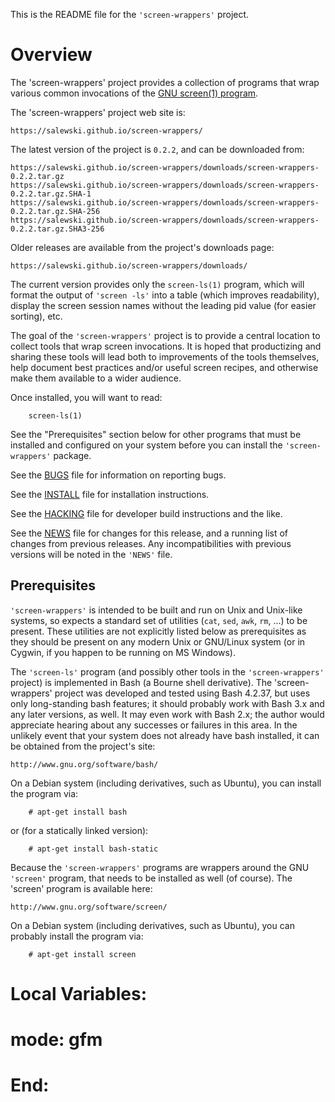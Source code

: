 This is the README file for the `'screen-wrappers'` project.

# Overview

The 'screen-wrappers' project provides a collection of programs that wrap
various common invocations of the [GNU screen(1) program][SCREEN].

The 'screen-wrappers' project web site is:

    https://salewski.github.io/screen-wrappers/

The latest version of the project is `0.2.2`, and can be downloaded from:

    https://salewski.github.io/screen-wrappers/downloads/screen-wrappers-0.2.2.tar.gz
    https://salewski.github.io/screen-wrappers/downloads/screen-wrappers-0.2.2.tar.gz.SHA-1
    https://salewski.github.io/screen-wrappers/downloads/screen-wrappers-0.2.2.tar.gz.SHA-256
    https://salewski.github.io/screen-wrappers/downloads/screen-wrappers-0.2.2.tar.gz.SHA3-256
    
Older releases are available from the project's downloads page:

    https://salewski.github.io/screen-wrappers/downloads/

The current version provides only the `screen-ls(1)` program, which will
format the output of `'screen -ls'` into a table (which improves readability),
display the screen session names without the leading pid value (for easier
sorting), etc.

The goal of the `'screen-wrappers'` project is to provide a central location
to collect tools that wrap screen invocations. It is hoped that productizing
and sharing these tools will lead both to improvements of the tools
themselves, help document best practices and/or useful screen recipes, and
otherwise make them available to a wider audience.

Once installed, you will want to read:
```
    screen-ls(1)
```

See the "Prerequisites" section below for other programs that must be
installed and configured on your system before you can install the
`'screen-wrappers'` package.

See the [BUGS] file for information on reporting bugs.

See the [INSTALL] file for installation instructions.

See the [HACKING] file for developer build instructions and the like.

See the [NEWS] file for changes for this release, and a running list of
changes from previous releases. Any incompatibilities with previous versions
will be noted in the `'NEWS'` file.


## Prerequisites

`'screen-wrappers'` is intended to be built and run on Unix and Unix-like
systems, so expects a standard set of utilities (`cat`, `sed`, `awk`, `rm`,
...) to be present. These utilities are not explicitly listed below as
prerequisites as they should be present on any modern Unix or GNU/Linux system
(or in Cygwin, if you happen to be running on MS Windows).

The `'screen-ls'` program (and possibly other tools in the `'screen-wrappers'`
project) is implemented in Bash (a Bourne shell derivative). The
'screen-wrappers' project was developed and tested using Bash 4.2.37, but uses
only long-standing bash features; it should probably work with Bash 3.x and
any later versions, as well. It may even work with Bash 2.x; the author would
appreciate hearing about any successes or failures in this area. In the
unlikely event that your system does not already have bash installed, it can
be obtained from the project's site:

    http://www.gnu.org/software/bash/

On a Debian system (including derivatives, such as Ubuntu), you can install
the program via:
```
    # apt-get install bash
```

or (for a statically linked version):
```
    # apt-get install bash-static
```

Because the `'screen-wrappers'` programs are wrappers around the GNU
`'screen'` program, that needs to be installed as well (of course). The
'screen' program is available here:

    http://www.gnu.org/software/screen/

On a Debian system (including derivatives, such as Ubuntu), you can probably
install the program via:
```
    # apt-get install screen
```


[BUGS]:    https://github.com/salewski/screen-wrappers/blob/master/BUGS
[HACKING]: https://github.com/salewski/screen-wrappers/blob/master/HACKING
[INSTALL]: https://github.com/salewski/screen-wrappers/blob/master/INSTALL
[NEWS]:    https://github.com/salewski/screen-wrappers/blob/master/NEWS
[SCREEN]:  http://www.gnu.org/software/screen/


# Local Variables:
#     mode: gfm
# End:
